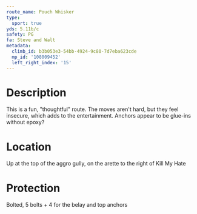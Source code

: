 ```yaml
---
route_name: Pouch Whisker
type:
  sport: true
yds: 5.11b/c
safety: PG
fa: Steve and Walt
metadata:
  climb_id: b3b053e3-54bb-4924-9c80-7d7eba623cde
  mp_id: '108009452'
  left_right_index: '15'
---
```

# Description
This is a fun, "thoughtful" route.  The moves aren't hard, but they feel insecure, which adds to the entertainment.  Anchors appear to be glue-ins without epoxy?

# Location
Up at the top of the aggro gully, on the arette to the right of Kill My Hate

# Protection
Bolted, 5 bolts + 4 for the belay and top anchors
